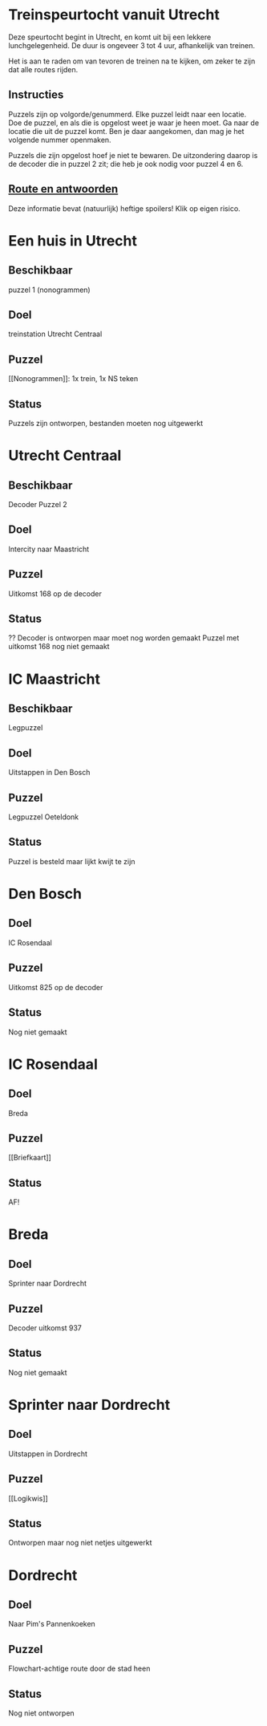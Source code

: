 # Treinspeurtocht vanuit Utrecht

Deze speurtocht begint in Utrecht, en komt uit bij een lekkere lunchgelegenheid.
De duur is ongeveer 3 tot 4 uur, afhankelijk van treinen.

Het is aan te raden om van tevoren de treinen na te kijken, om zeker te zijn dat alle routes rijden.

## Instructies
Puzzels zijn op volgorde/genummerd.
Elke puzzel leidt naar een locatie. Doe de puzzel, en als die is opgelost weet je waar je heen moet.
Ga naar de locatie die uit de puzzel komt. Ben je daar aangekomen, dan mag je het volgende nummer openmaken.

Puzzels die zijn opgelost hoef je niet te bewaren. De uitzondering daarop is de decoder die in puzzel 2 zit; die heb je ook nodig voor puzzel 4 en 6.

## [Route en antwoorden](antwoorden.md)
Deze informatie bevat (natuurlijk) heftige spoilers! Klik op eigen risico.

# Een huis in Utrecht
## Beschikbaar
puzzel 1 (nonogrammen)
## Doel
treinstation Utrecht Centraal
## Puzzel
[[Nonogrammen]]: 1x trein, 1x NS teken
## Status
Puzzels zijn ontworpen, bestanden moeten nog uitgewerkt


# Utrecht Centraal
## Beschikbaar
Decoder
Puzzel 2
## Doel
Intercity naar Maastricht

## Puzzel
Uitkomst 168 op de decoder

## Status
?? Decoder is ontworpen maar moet nog worden gemaakt
Puzzel met uitkomst 168 nog niet gemaakt

# IC Maastricht
## Beschikbaar
Legpuzzel
## Doel
Uitstappen in Den Bosch

## Puzzel
Legpuzzel Oeteldonk

## Status
Puzzel is besteld maar lijkt kwijt te zijn


# Den Bosch
## Doel
IC Rosendaal
## Puzzel
Uitkomst 825 op de decoder
## Status
Nog niet gemaakt


# IC Rosendaal
## Doel
Breda
## Puzzel
[[Briefkaart]]
## Status
AF!

# Breda
## Doel
Sprinter naar Dordrecht
## Puzzel
Decoder uitkomst 937
## Status
Nog niet gemaakt

# Sprinter naar Dordrecht
## Doel
Uitstappen in Dordrecht
## Puzzel
[[Logikwis]]
## Status
Ontworpen maar nog niet netjes uitgewerkt

# Dordrecht
## Doel
Naar Pim's Pannenkoeken
## Puzzel
Flowchart-achtige route door de stad heen
## Status
Nog niet ontworpen
